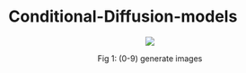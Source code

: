 # Conditional-Diffusion-models
<p align="center">
<img src="https://drive.google.com/uc?id=1VmQEtoZCD16itdfPoiDe0OVDatv_Pv0h"/>
</p>
<p align="center">
Fig 1: (0-9) generate images
</p>
